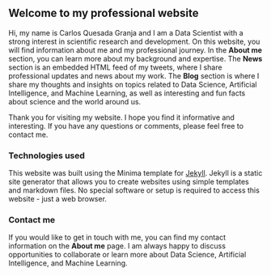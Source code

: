 ## Welcome to my professional website

Hi, my name is Carlos Quesada Granja and I am a Data Scientist with a strong interest in scientific research and development. On this website, you will find information about me and my professional journey. In the **About me** section, you can learn more about my background and expertise. The **News** section is an embedded HTML feed of my tweets, where I share professional updates and news about my work. The **Blog** section is where I share my thoughts and insights on topics related to Data Science, Artificial Intelligence, and Machine Learning, as well as interesting and fun facts about science and the world around us.

Thank you for visiting my website. I hope you find it informative and interesting. If you have any questions or comments, please feel free to contact me.


### Technologies used

This website was built using the Minima template for [Jekyll](https://jekyllrb.com/). Jekyll is a static site generator that allows you to create websites using simple templates and markdown files. No special software or setup is required to access this website - just a web browser.

### Contact me

If you would like to get in touch with me, you can find my contact information on the **About me** page. I am always happy to discuss opportunities to collaborate or learn more about Data Science, Artificial Intelligence, and Machine Learning.
